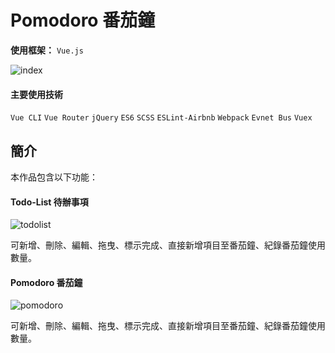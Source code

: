 # Pomodoro 番茄鐘

**使用框架：** `Vue.js`

![index](https://i.imgur.com/IcMdM2U.png "index")

#### 主要使用技術
 `Vue CLI`  `Vue Router` `jQuery` `ES6` `SCSS`  `ESLint-Airbnb` `Webpack` `Evnet Bus` `Vuex`

## 簡介

本作品包含以下功能：

#### Todo-List 待辦事項

![todolist](https://i.imgur.com/8qLrTat.png "todolist")

可新增、刪除、編輯、拖曳、標示完成、直接新增項目至番茄鐘、紀錄番茄鐘使用數量。

#### Pomodoro 番茄鐘

![pomodoro](https://i.imgur.com/WvoxeAN.png "pomodoro")

可新增、刪除、編輯、拖曳、標示完成、直接新增項目至番茄鐘、紀錄番茄鐘使用數量。
